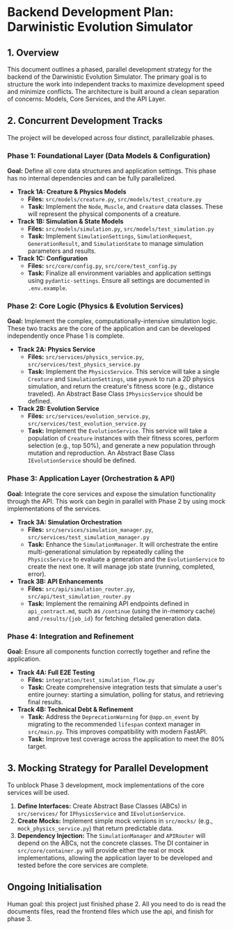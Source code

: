 # Backend Development Plan: Darwinistic Evolution Simulator

## 1. Overview

This document outlines a phased, parallel development strategy for the backend of the Darwinistic Evolution Simulator. The primary goal is to structure the work into independent tracks to maximize development speed and minimize conflicts. The architecture is built around a clean separation of concerns: Models, Core Services, and the API Layer.

## 2. Concurrent Development Tracks

The project will be developed across four distinct, parallelizable phases.

### Phase 1: Foundational Layer (Data Models & Configuration)

**Goal:** Define all core data structures and application settings. This phase has no internal dependencies and can be fully parallelized.

*   **Track 1A: Creature & Physics Models**
    *   **Files:** `src/models/creature.py`, `src/models/test_creature.py`
    *   **Task:** Implement the `Node`, `Muscle`, and `Creature` data classes. These will represent the physical components of a creature.
*   **Track 1B: Simulation & State Models**
    *   **Files:** `src/models/simulation.py`, `src/models/test_simulation.py`
    *   **Task:** Implement `SimulationSettings`, `SimulationRequest`, `GenerationResult`, and `SimulationState` to manage simulation parameters and results.
*   **Track 1C: Configuration**
    *   **Files:** `src/core/config.py`, `src/core/test_config.py`
    *   **Task:** Finalize all environment variables and application settings using `pydantic-settings`. Ensure all settings are documented in `.env.example`.

### Phase 2: Core Logic (Physics & Evolution Services)

**Goal:** Implement the complex, computationally-intensive simulation logic. These two tracks are the core of the application and can be developed independently once Phase 1 is complete.

*   **Track 2A: Physics Service**
    *   **Files:** `src/services/physics_service.py`, `src/services/test_physics_service.py`
    *   **Task:** Implement the `PhysicsService`. This service will take a single `Creature` and `SimulationSettings`, use `pymunk` to run a 2D physics simulation, and return the creature's fitness score (e.g., distance traveled). An Abstract Base Class `IPhysicsService` should be defined.
*   **Track 2B: Evolution Service**
    *   **Files:** `src/services/evolution_service.py`, `src/services/test_evolution_service.py`
    *   **Task:** Implement the `EvolutionService`. This service will take a population of `Creature` instances with their fitness scores, perform selection (e.g., top 50%), and generate a new population through mutation and reproduction. An Abstract Base Class `IEvolutionService` should be defined.

### Phase 3: Application Layer (Orchestration & API)

**Goal:** Integrate the core services and expose the simulation functionality through the API. This work can begin in parallel with Phase 2 by using mock implementations of the services.

*   **Track 3A: Simulation Orchestration**
    *   **Files:** `src/services/simulation_manager.py`, `src/services/test_simulation_manager.py`
    *   **Task:** Enhance the `SimulationManager`. It will orchestrate the entire multi-generational simulation by repeatedly calling the `PhysicsService` to evaluate a generation and the `EvolutionService` to create the next one. It will manage job state (running, completed, error).
*   **Track 3B: API Enhancements**
    *   **Files:** `src/api/simulation_router.py`, `src/api/test_simulation_router.py`
    *   **Task:** Implement the remaining API endpoints defined in `api_contract.md`, such as `/continue` (using the in-memory cache) and `/results/{job_id}` for fetching detailed generation data.

### Phase 4: Integration and Refinement

**Goal:** Ensure all components function correctly together and refine the application.

*   **Track 4A: Full E2E Testing**
    *   **Files:** `integration/test_simulation_flow.py`
    *   **Task:** Create comprehensive integration tests that simulate a user's entire journey: starting a simulation, polling for status, and retrieving final results.
*   **Track 4B: Technical Debt & Refinement**
    *   **Task:** Address the `DeprecationWarning` for `@app.on_event` by migrating to the recommended `lifespan` context manager in `src/main.py`. This improves compatibility with modern FastAPI.
    *   **Task:** Improve test coverage across the application to meet the 80% target.

## 3. Mocking Strategy for Parallel Development

To unblock Phase 3 development, mock implementations of the core services will be used.

1.  **Define Interfaces:** Create Abstract Base Classes (ABCs) in `src/services/` for `IPhysicsService` and `IEvolutionService`.
2.  **Create Mocks:** Implement simple mock versions in `src/mocks/` (e.g., `mock_physics_service.py`) that return predictable data.
3.  **Dependency Injection:** The `SimulationManager` and `APIRouter` will depend on the ABCs, not the concrete classes. The DI container in `src/core/container.py` will provide either the real or mock implementations, allowing the application layer to be developed and tested before the core services are complete.

## Ongoing Initialisation

Human goal: this project just finished phase 2. All you need to do is read the documents files, read the frontend files which use the api, and finish for phase 3.

